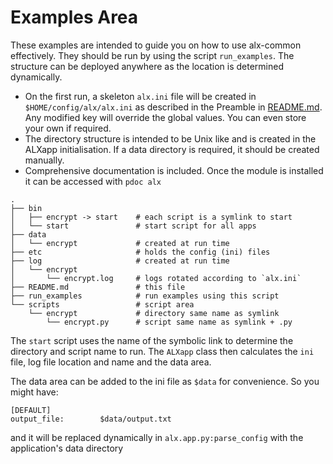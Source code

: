 # Examples Area

These examples are intended to guide you on how to
use alx-common effectively. They should be run by using the 
script `run_examples`. The structure can be deployed
anywhere as the location is determined dynamically.

* On the first run, a skeleton `alx.ini` file will be created
in `$HOME/config/alx/alx.ini` as described in the Preamble in 
[README.md](https://github.com/AndrewAPAC/alx-common/blob/main/README.md).
Any modified key will override the global values. You can even 
store your own if required.
* The directory structure is intended to be Unix like and
is created in the ALXapp initialisation. If a data directory is 
required, it should be created manually.
* Comprehensive documentation is included. Once the module
is installed it can be accessed with `pdoc alx`

```
.
├── bin
│   ├── encrypt -> start    # each script is a symlink to start
│   └── start               # start script for all apps
├── data
│   └── encrypt             # created at run time
├── etc                     # holds the config (ini) files
├── log                     # created at run time
│   └── encrypt
│       └── encrypt.log     # logs rotated according to `alx.ini`
├── README.md               # this file
├── run_examples            # run examples using this script
└── scripts                 # script area
    └── encrypt             # directory same name as symlink
        └── encrypt.py      # script same name as symlink + .py
```
The `start` script uses the name of the symbolic link to determine
the directory and script name to run. The `ALXapp` class then 
calculates the `ini` file, log file location and name and the data 
area. 

The data area can be added to the ini file as `$data` for 
convenience.  So you might have:
```
[DEFAULT]
output_file:        $data/output.txt
```
and it will be replaced dynamically in `alx.app.py:parse_config` with the
application's data directory

